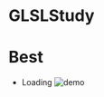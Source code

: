 # GLSLStudy

# Best
- Loading
![demo](https://github.com/LightGive/GLSLStudy.wiki/images/Loading.gif)
